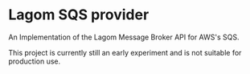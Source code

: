 # Lagom SQS provider

An Implementation of the Lagom Message Broker API for AWS's SQS.

This project is currently still an early experiment and is not suitable for production use.

